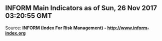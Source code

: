 ## INFORM Main Indicators as of Sun, 26 Nov 2017 03:20:55 GMT

Source: **INFORM (Index For Risk Management) - http://www.inform-index.org**